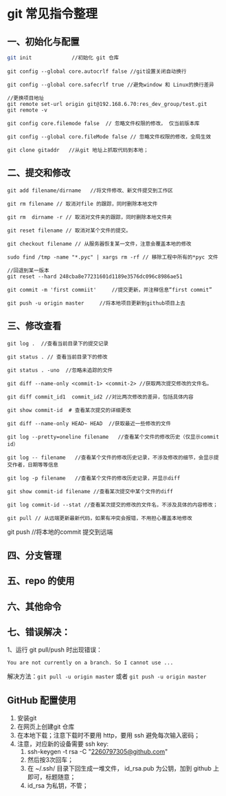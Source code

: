 ```

```

# git 常见指令整理

## 一、初始化与配置

```bash
git init             //初始化 git 仓库
```

```text
git config --global core.autocrlf false //git设置关闭自动换行
```

```text
git config --global core.safecrlf true //避免window 和 Linux的换行差异
```

```text
//更换项目地址
git remote set-url origin git@192.168.6.70:res_dev_group/test.git 
git remote -v
```

```
git config core.filemode false  // 忽略文件权限的修改， 仅当前版本库
```

```
git config --global core.fileMode false // 忽略文件权限的修改，全局生效
```

```
git clone gitaddr   //从git 地址上抓取代码到本地；
```



## 二、提交和修改

```
git add filename/dirname   //将文件修改、新文件提交到工作区
```

```
git rm filename // 取消对file 的跟踪，同时删除本地文件
```

```
git rm  dirname -r // 取消对文件夹的跟踪，同时删除本地文件夹
```

```
git reset filename // 取消对某个文件的提交。
```

```
git checkout filename // 从服务器恢复某一文件，注意会覆盖本地的修改
```

```
sudo find /tmp -name "*.pyc" | xargs rm -rf // 移除工程中所有的*pyc 文件
```

```
//回退到某一版本
git reset --hard 248cba8e77231601d1189e3576dc096c8986ae51 
```

```
git commit -m 'first commiit'     //提交更新，并注释信息“first commit”
```

```
git push -u origin master     //将本地项目更新到github项目上去
```



## 三、修改查看

```
git log .  //查看当前目录下的提交记录
```

```
git status . // 查看当前目录下的修改
```

```
git status . -uno  //忽略未追踪的文件
```

```
git diff --name-only <commit-1> <commit-2> //获取两次提交修改的文件名。
```

```
git diff commit_id1  commit_id2 //对比两次修改的差异，包括具体内容
```

```
git show commit-id  # 查看某次提交的详细更改
```

```
git diff --name-only HEAD~ HEAD  //获取最近一些修改的文件
```

```
git log --pretty=oneline filename   //查看某个文件的修改历史（仅显示commit id）
```

```
git log -- filename   //查看某个文件的修改历史记录，不涉及修改的细节，会显示提交作者，日期等等信息
```

```
git log -p filename   //查看某个文件的修改历史记录，并显示diff
```

```
git show commit-id filename //查看某次提交中某个文件的diff
```

```
git log commit-id --stat //查看某次提交的修改的文件名，不涉及具体的内容修改；
```

```
git pull // 从远端更新最新代码，如果有冲突会报错，不用担心覆盖本地修改
```

git push //将本地的commit 提交到远端



## 四、分支管理

## 五、repo 的使用

## 六、其他命令

## 七、错误解决：

1、运行 git pull/push 时出现错误： 

`You are not currently on a branch. So I cannot use ...`

解决方法：`git pull -u origin master`  或者 `git push -u origin master` 



## GitHub 配置使用

1. 安装git
2. 在网页上创建git 仓库
3. 在本地下载；注意下载时不要用 http，要用 ssh 避免每次输入密码；
4. 注意，对应新的设备需要 ssh key:
   1.  ssh-keygen -t rsa -C  "2260797305@github.com" 
   2. 然后按3次回车；
   3. 在 ~/.ssh/ 目录下回生成一堆文件， id_rsa.pub 为公钥，加到 github 上即可，标题随意；
   4.  id_rsa  为私钥，不管；

